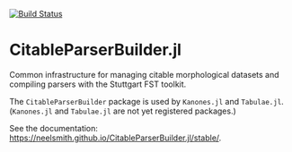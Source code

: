 [![Build Status](https://travis-ci.com/neelsmith/CitableParserBuilder.jl.svg?branch=main)](https://travis-ci.com/neelsmith/CitableParserBuilder.jl)

# CitableParserBuilder.jl

Common infrastructure for managing citable morphological datasets and compiling parsers with the Stuttgart FST toolkit.

The `CitableParserBuilder` package is used by `Kanones.jl` and `Tabulae.jl`.  (`Kanones.jl` and `Tabulae.jl` are not yet registered packages.)


See the documentation:  <https://neelsmith.github.io/CitableParserBuilder.jl/stable/>.
